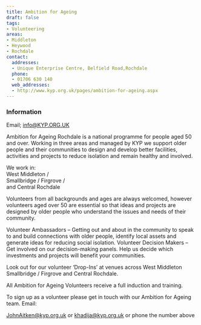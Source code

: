 ```yaml
---
title: Ambition for Ageing
draft: false
tags:
- Volunteering
areas:
- Middleton
- Heywood
- Rochdale
contact:
  addresses:
  - Unique Enterprise Centre, Belfield Road,Rochdale
  phone:
  - 01706 630 140
  web_addresses:
  - http://www.kyp.org.uk/pages/ambition-for-ageing.aspx
---
```


### Information
Email; info@KYP.ORG.UK

Ambition for Ageing Rochdale is a national programme for people aged 50 and over. Working in three areas and managed by KYP we support older people and their communities to design and develop better facilities, activities and projects to reduce isolation and remain healthy and involved.

We work in:   
West Middleton /  
Smallbridge / Firgrove /  
and Central Rochdale

Volunteers from all backgrounds and ages are always welcomed, however volunteers aged over 50 are essential so that ideas and projects are designed by older people who understand the issues and needs of their community.

Volunteer Ambassadors – Getting out and about in the community to speak to and build connections with older people, identify local assets and generate ideas for reducing social isolation.
Volunteer Decision Makers – Get involved on our decision-making panels. Help us decide which investments and projects will benefit your communities.

Look out for our volunteer ‘Drop-Ins’ at venues across West Middleton Smallbridge / Firgrove and Central Rochdale.

All Ambition for Ageing Volunteers receive a full induction and training.

To sign up as a volunteer please get in touch with our Ambition for Ageing team.
Email:  

JohnAitken@kyp.org.uk   or
    khadija@kyp.org.uk
   or   phone the number above

